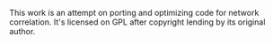 This work is an attempt on porting and optimizing code for network
correlation. It's licensed on GPL after copyright lending by its original
author.

